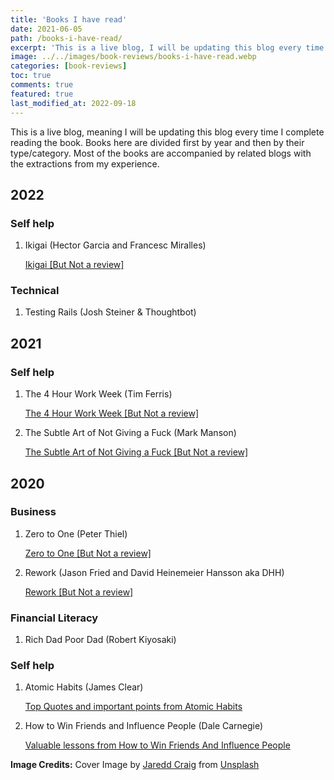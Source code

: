 ```yaml
---
title: 'Books I have read'
date: 2021-06-05
path: /books-i-have-read/
excerpt: 'This is a live blog, I will be updating this blog every time I complete reading the book. Books here are divided first by year and then by their type/category. Most of the books are accompanied by  related blogs with extractions from my experience.'
image: ../../images/book-reviews/books-i-have-read.webp
categories: [book-reviews]
toc: true
comments: true
featured: true
last_modified_at: 2022-09-18
---
```


This is a live blog, meaning I will be updating this blog every time I complete reading the book. Books here are divided first by year and then by their type/category. Most of the books are accompanied by related blogs with the extractions from my experience.

## 2022

### Self help

1. Ikigai (Hector Garcia and Francesc Miralles)

    <a href="/book-reviews/ikigai/" target="_blank">Ikigai [But Not a review] </a>

### Technical

1. Testing Rails (Josh Steiner & Thoughtbot)

## 2021

### Self help

1. The 4 Hour Work Week (Tim Ferris)

    <a href="/book-reviews/the-4-hour-workweek/" target="_blank">The 4 Hour Work Week [But Not a review] </a>

2. The Subtle Art of Not Giving a Fuck (Mark Manson)

    <a href="/book-reviews/the-subtle-art-of-not-giving-a-fuck/" target="_blank">The Subtle Art of Not Giving a Fuck [But Not a review] </a>

## 2020

### Business

1. Zero to One (Peter Thiel)

    <a href="/book-reviews/zero-to-one/" target="_blank">Zero to One [But Not a review] </a>

2. Rework (Jason Fried and David Heinemeier Hansson aka DHH)

    <a href="/book-reviews/rework/" target="_blank">Rework [But Not a review] </a>

### Financial Literacy

1. Rich Dad Poor Dad (Robert Kiyosaki)

### Self help

1. Atomic Habits (James Clear)

    <a href="/book-reviews/top-quotes-and-important-points-from-atomic-habits/" target="_blank">Top Quotes and important points from Atomic Habits</a>

2. How to Win Friends and Influence People (Dale Carnegie)

    <a href="/book-reviews/valuable-lessons-from-how-to-win-friends-and-influence-people/" target="_blank">Valuable lessons from How to Win Friends And Influence People</a>

**Image Credits:** Cover Image by <a href="https://unsplash.com/@jaredd_craig?utm_source=unsplash&utm_medium=referral&utm_content=creditCopyText" target="_blank">Jaredd Craig</a> from <a href="https://unsplash.com/s/photos/book?utm_source=unsplash&utm_medium=referral&utm_content=creditCopyText" target="_blank">Unsplash</a>
